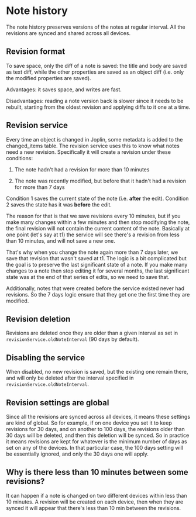 # Note history

The note history preserves versions of the notes at regular interval. All the revisions are synced and shared across all devices.

## Revision format

To save space, only the diff of a note is saved: the title and body are saved as text diff, while the other properties are saved as an object diff (i.e. only the modified properties are saved).

Advantages: it saves space, and writes are fast.

Disadvantages: reading a note version back is slower since it needs to be rebuilt, starting from the oldest revision and applying diffs to it one at a time.

## Revision service

Every time an object is changed in Joplin, some metadata is added to the changed_items table. The revision service uses this to know what notes need a new revision. Specifically it will create a revision under these conditions:

1. The note hadn't had a revision for more than 10 minutes

2. The note was recently modified, but before that it hadn't had a revision for more than 7 days

Condition 1 saves the current state of the note (i.e. **after** the edit). Condition 2 saves the state has it was **before** the edit.

The reason for that is that we save revisions every 10 minutes, but if you make many changes within a few minutes and then stop modifying the note, the final revision will not contain the current content of the note. Basically at one point (let's say at t1) the service will see there's a revision from less than 10 minutes, and will not save a new one.

That's why when you change the note again more than 7 days later, we save that revision that wasn't saved at t1. The logic is a bit complicated but the goal is to preserve the last significant state of a note. If you make many changes to a note then stop editing it for several months, the last significant state was at the end of that series of edits, so we need to save that.

Additionally, notes that were created before the service existed never had revisions. So the 7 days logic ensure that they get one the first time they are modified.

## Revision deletion

Revisions are deleted once they are older than a given interval as set in `revisionService.oldNoteInterval` (90 days by default).

## Disabling the service

When disabled, no new revision is saved, but the existing one remain there, and will only be deleted after the interval specified in `revisionService.oldNoteInterval`.

## Revision settings are global

Since all the revisions are synced across all devices, it means these settings are kind of global. So for example, if on one device you set it to keep revisions for 30 days, and on another to 100 days, the revisions older than 30 days will be deleted, and then this deletion will be synced. So in practice it means revisions are kept for whatever is the minimum number of days as set on any of the devices. In that particular case, the 100 days setting will be essentially ignored, and only the 30 days one will apply.

## Why is there less than 10 minutes between some revisions?

It can happen if a note is changed on two different devices within less than 10 minutes. A revision will be created on each device, then when they are synced it will appear that there's less than 10 min between the revisions.
